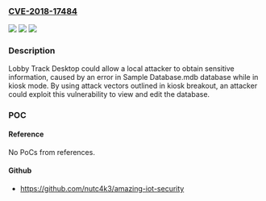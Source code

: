 ### [CVE-2018-17484](https://cve.mitre.org/cgi-bin/cvename.cgi?name=CVE-2018-17484)
![](https://img.shields.io/static/v1?label=Product&message=Lobby%20Track%20Desktop&color=blue)
![](https://img.shields.io/static/v1?label=Version&message=n%2Fa&color=blue)
![](https://img.shields.io/static/v1?label=Vulnerability&message=Obtain%20Information&color=brighgreen)

### Description

Lobby Track Desktop could allow a local attacker to obtain sensitive information, caused by an error in Sample Database.mdb database while in kiosk mode. By using attack vectors outlined in kiosk breakout, an attacker could exploit this vulnerability to view and edit the database.

### POC

#### Reference
No PoCs from references.

#### Github
- https://github.com/nutc4k3/amazing-iot-security

